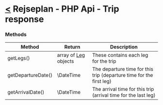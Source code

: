 [<](../index.md) Rejseplan - PHP Api - Trip response
=========================

### Methods

| Method | Return | Description |
| --- | --- | --- |
| getLegs() | array of [Leg](Trip/Leg.md) objects | These contains each leg for the trip |
| getDepartureDate() | \DateTime | The departure time for this trip (departure time for the first leg)
| getArrivalDate() | \DateTime | The arrival time for this trip (arrival time for the last leg)

